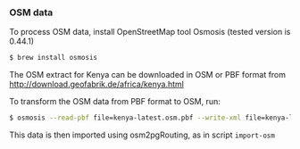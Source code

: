 ### OSM data

To process OSM data, install OpenStreetMap tool Osmosis (tested version is 0.44.1)
```bash
$ brew install osmosis
```

The OSM extract for Kenya can be downloaded in OSM or PBF format from http://download.geofabrik.de/africa/kenya.html

To transform the OSM data from PBF format to OSM, run:
```bash
$ osmosis --read-pbf file=kenya-latest.osm.pbf --write-xml file=kenya-latest.osm
```

This data is then imported using osm2pgRouting, as in script `import-osm`
